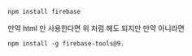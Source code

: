 ```sql
npm install firebase
```

만약 html 만 사용한다면 위 처럼 해도 되지만 만약 아니라면

```
npm install -g firebase-tools@9.
```